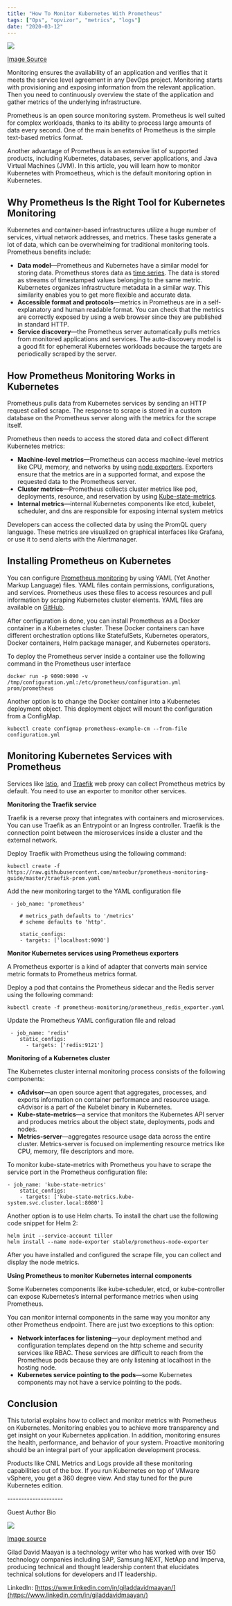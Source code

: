 ```yaml
---
title: "How To Monitor Kubernetes With Prometheus"
tags: ["Ops", "opvizor", "metrics", "logs"]
date: "2020-03-12"
---
```


![](https://lh5.googleusercontent.com/C-f4PeAccx0cqOrcJTOmT9PvGmx1tWHHllKrOW1B6vwjxQj6XZw0QwwdmUGQ9CcObjCexkMCuDh9_hNa0T02BTJhQDQ48puDCk0-kkizNt5xOu2k657B2sfzsZVN6w4rCyA-C-gB)

[Image Source](https://pixabay.com/photos/stock-trading-monitor-business-1863880/)

Monitoring ensures the availability of an application and verifies that it meets the service level agreement in any DevOps project. Monitoring starts with provisioning and exposing information from the relevant application. Then you need to continuously overview the state of the application and gather metrics of the underlying infrastructure.

Prometheus is an open source monitoring system. Prometheus is well suited for complex workloads, thanks to its ability to process large amounts of data every second. One of the main benefits of Prometheus is the simple text-based metrics format. 

Another advantage of Prometheus is an extensive list of supported products, including Kubernetes, databases, server applications, and Java Virtual Machines (JVM). In this article, you will learn how to monitor Kubernetes with Promoetheus, which is the default monitoring option in Kubernetes.

## Why Prometheus Is the Right Tool for Kubernetes Monitoring

Kubernetes and container-based infrastructures utilize a huge number of services, virtual network addresses, and metrics. These tasks generate a  lot of data, which can be overwhelming for traditional monitoring tools. Prometheus benefits include:

- **Data model**—Prometheus and Kubernetes have a similar model for storing data. Prometheus stores data as [time series](https://en.wikipedia.org/wiki/Time_series). The data is stored as streams of timestamped values belonging to the same metric. Kubernetes organizes infrastructure metadata in a similar way. This similarity enables you to get more flexible and accurate data.
- **Accessible format and protocols**—metrics in Prometheus are in a self-explanatory and human readable format. You can check that the metrics are correctly exposed by using a web browser since they are published in standard HTTP.
- **Service discovery**—the Prometheus server automatically pulls metrics from monitored applications and services. The auto-discovery model is a good fit for ephemeral Kubernetes workloads because the targets are periodically scraped by the server.

## How Prometheus Monitoring Works in Kubernetes

Prometheus pulls data from Kubernetes services by sending an HTTP request called scrape. The response to scrape is stored in a custom database on the Prometheus server along with the metrics for the scrape itself. 

Prometheus then needs to access the stored data and collect different Kubernetes metrics:

- **Machine-level metrics**—Prometheus can access machine-level metrics like CPU, memory, and networks by using [node exporters](https://github.com/prometheus/node_exporter). Exporters ensure that the metrics are in a supported format, and expose the requested data to the Prometheus server.
- **Cluster metrics**—Prometheus collects cluster metrics like pod, deployments, resource, and reservation by using [Kube-state-metrics](https://github.com/kubernetes/kube-state-metrics).
- **Internal metrics**—internal Kubernetes components like etcd, kubelet, scheduler, and dns are responsible for exposing internal system metrics

Developers can access the collected data by using the PromQL query language. These metrics are visualized on graphical interfaces like Grafana, or use it to send alerts with the Alertmanager.

## Installing Prometheus on Kubernetes

You can configure [Prometheus monitoring](https://platform9.com/blog/kubernetes-monitoring-at-scale-with-prometheus-and-cortex/) by using YAML (Yet Another Markup Language) files. YAML files contain permissions, configurations, and services. Prometheus uses these files to access resources and pull information by scraping Kubernetes cluster elements. YAML files are available on [GitHub](https://github.com/prometheus/prometheus/blob/master/docs/getting_started.md).

After configuration is done, you can install Prometheus as a Docker container in a Kubernetes cluster. These Docker containers can have different orchestration options like StatefulSets, Kubernetes operators, Docker containers, Helm package manager, and Kubernetes operators. 

To deploy the Prometheus server inside a container use the following command in the Prometheus user interface

```
docker run -p 9090:9090 -v /tmp/configuration.yml:/etc/prometheus/configuration.yml  prom/prometheus
```

Another option is to change the Docker container into a Kubernetes deployment object. This deployment object will mount the configuration from a ConfigMap.

```
kubectl create configmap prometheus-example-cm --from-file configuration.yml
```

## Monitoring Kubernetes Services with Prometheus

Services like [Istio](https://istio.io/), and [Traefik](https://containo.us/traefik/) web proxy can collect Prometheus metrics by default. You need to use an exporter to monitor other services. 

**Monitoring the Traefik service**

Traefik is a reverse proxy that integrates with containers and microservices. You can use Traefik as an Entrypoint or an Ingress controller. Traefik is the connection point between the microservices inside a cluster and the external network.

Deploy Traefik with Prometheus using the following command:

```
kubectl create -f https://raw.githubusercontent.com/mateobur/prometheus-monitoring-guide/master/traefik-prom.yaml
```

Add the new monitoring target to the YAML configuration file

```
 - job_name: 'prometheus'

    # metrics_path defaults to '/metrics'
    # scheme defaults to 'http'.

    static_configs:
    - targets: ['localhost:9090']
```

**Monitor Kubernetes services using Prometheus exporters**

A Prometheus exporter is a kind of adapter that converts main service metric formats to Prometheus metrics format.

Deploy a pod that contains the Prometheus sidecar and the Redis server using the following command:

```
kubectl create -f prometheus-monitoring/prometheus_redis_exporter.yaml
```

Update the Prometheus YAML configuration file and reload

```
 - job_name: 'redis'
    static_configs:
      - targets: ['redis:9121']
```

**Monitoring of a Kubernetes cluster**

The Kubernetes cluster internal monitoring process consists of the following components:

- **cAdvisor**—an open source agent that aggregates, processes, and exports information on container performance and resource usage. cAdvisor is a part of the Kubelet binary in Kubernetes.
- **Kube-state-metrics**—a service that monitors the Kubernetes API server and produces metrics about the object state, deployments, pods and nodes.
- **Metrics-server**—aggregates resource usage data across the entire cluster. Metrics-server is focused on implementing resource metrics like CPU, memory, file descriptors and more.

To monitor kube-state-metrics with Prometheus you have to scrape the service port in the Prometheus configuration file:

```
- job_name: 'kube-state-metrics'
    static_configs:
    - targets: ['kube-state-metrics.kube-system.svc.cluster.local:8080']
```

Another option is to use Helm charts. To install the chart use the following code snippet for Helm 2:

```
helm init --service-account tiller
helm install --name node-exporter stable/prometheus-node-exporter
```

After you have installed and configured the scrape file, you can collect and display the node metrics.

**Using Prometheus to monitor Kubernetes internal components**

Some Kubernetes components like kube-scheduler, etcd, or kube-controller can expose Kubernetes’s internal performance metrics when using Prometheus.

You can monitor internal components in the same way you monitor any other Prometheus endpoint. There are just two exceptions to this option:

- **Network interfaces for listening**—your deployment method and configuration templates depend on the http scheme and security services like RBAC. These services are difficult to reach from the Prometheus pods because they are only listening at localhost in the hosting node.
- **Kubernetes service pointing to the pods**—some Kubernetes components may not have a service pointing to the pods.

## Conclusion

This tutorial explains how to collect and monitor metrics with Prometheus on Kubernetes. Monitoring enables you to achieve more transparency and get insight on your Kubernetes application. In addition, monitoring ensures the health, performance, and behavior of your system. Proactive monitoring should be an integral part of your application development process.

Products like CNIL Metrics and Logs provide all these monitoring capabilities out of the box. If you run Kubernetes on top of VMware vSphere, you get a 360 degree view. And stay tuned for the pure Kubernetes edition.

\--------------------

Guest Author Bio

![](https://lh4.googleusercontent.com/u0jDrpEIXrvMaefcR1ERd6SW1HyMUBYZrWjc7V6hsMGG5b4oVbqeBras57QH3e1J_-R91OwZ3URu82XRalAX-nnhZxXzeFdc1iIndGKmhBz0FT7VwZGFcI5PlGNCfeF3yKsxsNn_)

[Image source](https://drive.google.com/file/d/1--uUhyKZrH4XAm3fm88yQivTdfVwhQTP/view?usp=sharing)

Gilad David Maayan is a technology writer who has worked with over 150 technology companies including SAP, Samsung NEXT, NetApp and Imperva, producing technical and thought leadership content that elucidates technical solutions for developers and IT leadership.

LinkedIn: [https://www.linkedin.com/in/giladdavidmaayan/](https://www.linkedin.com/in/giladdavidmaayan/)
